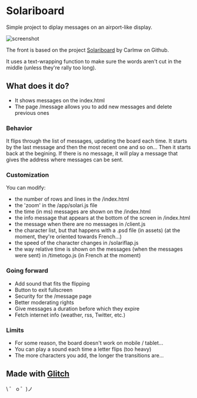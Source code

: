 # Solariboard

Simple project to diplay messages on an airport-like display. 

![screenshot](https://cdn.glitch.com/0ed38d3c-4987-4983-a3f0-2347c4bf05e6%2Fscreenshot.png)

The front is based on the project [Solariboard](https://github.com/carlmw/SolariBoard) by Carlmw on Github.  

It uses a text-wrapping function to make sure the words aren't cut in the middle (unless they're rally too long). 

## What does it do?

- It shows messages on the index.html 
- The page /message allows you to add new messages and delete previous ones 

### Behavior 

It flips through the list of messages, updating the board each time. It starts by the last message and then the most recent one and so on... Then it starts back at the begining. 
If there is no message, it will play a message that gives the address where messages can be sent. 

### Customization 

You can modify:

- the number of rows and lines in the /index.html
- the 'zoom' in the /app/solari.js file
- the time (in ms) messages are shown on the /index.html
- the info message that appears at the bottom of the screen in /index.html
- the message when there are no messages in /client.js 
- the character list, but that happens with a .psd file (in assets) (at the moment, they're oriented towards French...)
- the speed of the character changes in /solariflap.js 
- the way relative time is shown on the messages (when the messages were sent) in /timetogo.js (in French at the moment)

### Going forward 

- Add sound that fits the flipping
- Button to exit fullscreen 
- Security for the /message page 
- Better moderating rights 
- Give messages a duration before which they expire 
- Fetch internet info (weather, rss, Twitter, etc.)

### Limits 

- For some reason, the board doesn't work on mobile / tablet... 
- You can play a sound each time a letter flips (too heavy) 
- The more characters you add, the longer the transitions are... 

## Made with [Glitch](https://glitch.com/)

\ ゜ o ゜)ノ
